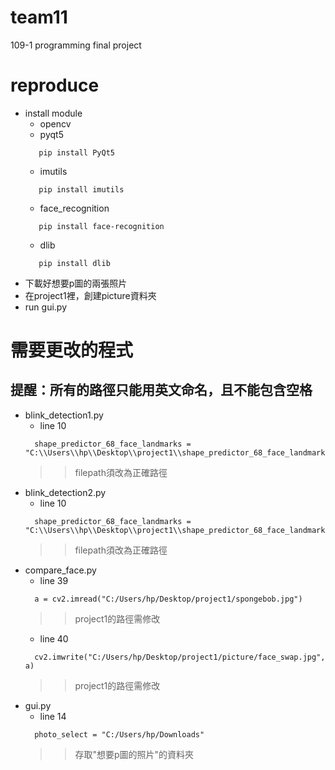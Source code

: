 # team11
109-1 programming final project

# reproduce
* install module
  * opencv
  * pyqt5
  ```
     pip install PyQt5
  ```
  * imutils
  ```
     pip install imutils
  ```
  * face_recognition
  ```
     pip install face-recognition
  ```
  * dlib
  ```
     pip install dlib
  ```
* 下載好想要p圖的兩張照片
* 在project1裡，創建picture資料夾
* run gui.py

# 需要更改的程式
## 提醒：所有的路徑只能用英文命名，且不能包含空格
* blink_detection1.py
  * line 10
  ```
    shape_predictor_68_face_landmarks = "C:\\Users\\hp\\Desktop\\project1\\shape_predictor_68_face_landmarks.dat"
  ```
     >> filepath須改為正確路徑
* blink_detection2.py
  * line 10
  ```
    shape_predictor_68_face_landmarks = "C:\\Users\\hp\\Desktop\\project1\\shape_predictor_68_face_landmarks.dat"
  ```
     >> filepath須改為正確路徑
* compare_face.py
  * line 39
  ```
    a = cv2.imread("C:/Users/hp/Desktop/project1/spongebob.jpg")
  ```
  >> project1的路徑需修改
  * line 40
  ```
    cv2.imwrite("C:/Users/hp/Desktop/project1/picture/face_swap.jpg", a)  
  ```
  >> project1的路徑需修改
* gui.py
  * line 14
  ```
    photo_select = "C:/Users/hp/Downloads"
  ```
  >> 存取"想要p圖的照片"的資料夾





